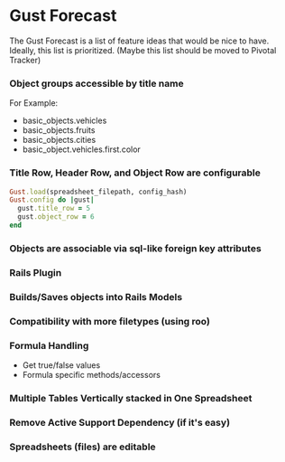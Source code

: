 Gust Forecast
=============

The Gust Forecast is a list of feature ideas that would be nice to have.  Ideally, this list is prioritized. (Maybe this list should be moved to Pivotal Tracker)

### Object groups accessible by title name

For Example:

+ basic_objects.vehicles
+ basic_objects.fruits
+ basic_objects.cities
+ basic_object.vehicles.first.color

### Title Row, Header Row, and Object Row are configurable

```ruby
Gust.load(spreadsheet_filepath, config_hash)
Gust.config do |gust|
  gust.title_row = 5
  gust.object_row = 6
end
```

### Objects are associable via sql-like foreign key attributes

### Rails Plugin

### Builds/Saves objects into Rails Models

### Compatibility with more filetypes (using roo)

### Formula Handling

+ Get true/false values
+ Formula specific methods/accessors

### Multiple Tables Vertically stacked in One Spreadsheet

### Remove Active Support Dependency (if it's easy)

### Spreadsheets (files) are editable
